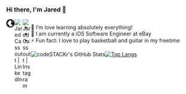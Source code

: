 ### Hi there, I'm Jared 👋

[<img align="left" alt="JaredCS.com" width="22px" src="https://raw.githubusercontent.com/iconic/open-iconic/master/svg/globe.svg" />][website]
[<img align="left" alt="Jared Cassoutt | LinkedIn" width="22px" src="https://cdn.jsdelivr.net/npm/simple-icons@v3/icons/linkedin.svg" />][linkedin]
[<img align="left" alt="JaredCassoutt | Instagram" width="22px" src="https://cdn.jsdelivr.net/npm/simple-icons@v3/icons/instagram.svg" />][instagram]

##

- 🌱 I’m love learning absolutely everything!
- 💼 I am currently a iOS Software Engineer at eBay
- ⚡ Fun fact: I love to play basketball and guitar in my freetime

<img align="left" alt="codeSTACKr's GitHub Stats" src="https://github-readme-stats.codestackr.vercel.app/api?username=jaredcassoutt&show_icons=true&hide_border=true" />

[![Top Langs](https://github-readme-stats.vercel.app/api/top-langs/?username=jaredcassoutt&hide=html)](https://github.com/jaredcassoutt/github-readme-stats)


[website]: https://JaredCS.com
[instagram]: https://instagram.com/jaredcassoutt
[linkedin]: https://linkedin.com/in/jaredcassoutt
